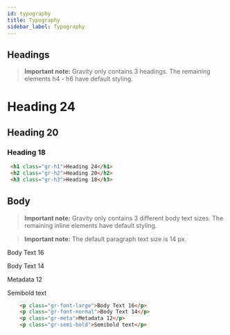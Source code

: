 ```yaml
---
id: typography
title: Typography
sidebar_label: Typography
---
```


## Headings

> **Important note:**
Gravity only contains 3 headings.  The remaining elements h4 - h6 have default styling.
<div class="box">
 <h1 class="gr-h1">Heading 24</h1>
 <h2 class="gr-h2">Heading 20</h2>
 <h3 class="gr-h3">Heading 18</h3>
</div>

```html
 <h1 class="gr-h1">Heading 24</h1>
 <h2 class="gr-h2">Heading 20</h2>
 <h3 class="gr-h3">Heading 18</h3>
```

## Body

> **Important note:**
Gravity only contains 3 different body text sizes.  The remaining inline elements have default styling.

> **Important note:**
The default paragraph text size is 14 px.

<div class="box">
    <p class="gr-font-large">Body Text 16</p>
    <p class="gr-font-normal">Body Text 14</p>
    <p class="gr-meta">Metadata 12</p>
    <p class="gr-semi-bold">Semibold text</p>
</div>

```html
    <p class="gr-font-large">Body Text 16</p>
    <p class="gr-font-normal">Body Text 14</p>
    <p class="gr-meta">Metadata 12</p>
    <p class="gr-semi-bold">Semibold text</p>
```
